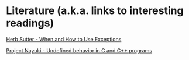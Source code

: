 # Literature (a.k.a. links to interesting readings)

[Herb Sutter - When and How to Use
Exceptions](http://www.drdobbs.com/when-and-how-to-use-exceptions/184401836)

[Project Nayuki - Undefined behavior in C and C++
programs](https://www.nayuki.io/page/undefined-behavior-in-c-and-cplusplus-programs)

